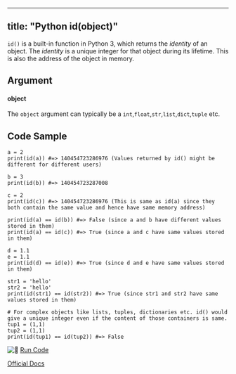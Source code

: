 
---
title: "Python id(object)"
---

`id()` is a built-in function in Python 3, which returns the _identity_ of an object. The _identity_ is a unique integer for that object during its lifetime. This is also the address of the object in memory.

## Argument

#### object

The `object` argument can typically be a `int`,`float`,`str`,`list`,`dict`,`tuple` etc.

## Code Sample

    a = 2
    print(id(a)) #=> 140454723286976 (Values returned by id() might be different for different users)

    b = 3
    print(id(b)) #=> 140454723287008

    c = 2
    print(id(c)) #=> 140454723286976 (This is same as id(a) since they both contain the same value and hence have same memory address)

    print(id(a) == id(b)) #=> False (since a and b have different values stored in them)
    print(id(a) == id(c)) #=> True (since a and c have same values stored in them)

    d = 1.1
    e = 1.1 
    print(id(d) == id(e)) #=> True (since d and e have same values stored in them)

    str1 = 'hello'
    str2 = 'hello'
    print(id(str1) == id(str2)) #=> True (since str1 and str2 have same values stored in them)

    # For complex objects like lists, tuples, dictionaries etc. id() would give a unique integer even if the content of those containers is same.
    tup1 = (1,1)
    tup2 = (1,1)
    print(id(tup1) == id(tup2)) #=> False

![:rocket:](//forum.freecodecamp.com/images/emoji/emoji_one/rocket.png?v=2 ":rocket:") [Run Code](https://repl.it/CQw7/1)

[Official Docs](https://docs.python.org/3/library/functions.html#id)
